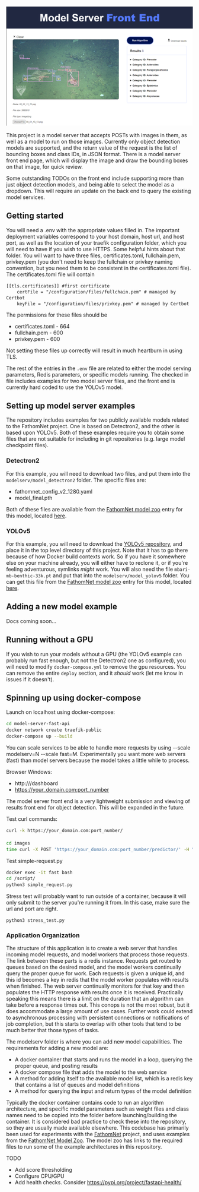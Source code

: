 ![Model Serving Example](./images/model-server-screenshot.png)

This project is a model server that accepts POSTs with images in them, as well as a model to run on those images. Currently only object detection models are supported, and the return value of the request is the list of bounding boxes and class IDs, in JSON format. There is a model server front end page, which will display the image and draw the bounding boxes on that image, for quick review. 

Some outstanding TODOs on the front end include supporting more than just object detection models, and being able to select the model as a dropdown. This will require an update on the back end to query the existing model services.

## Getting started

You will need a .env with the appropriate values filled in. The important deployment variables correspond to your host domain, host url, and host port, as well as the location of your traefik configuration folder, which you will need to have if you wish to use HTTPS. Some helpful hints about that folder. You will want to have three files, certificates.toml, fullchain.pem, privkey.pem (you don't need to keep the fullchain or privkey naming convention, but you need them to be consistent in the certificates.toml file). The certificates.toml file will contain

```
[[tls.certificates]] #first certificate
    certFile = "/configuration/files/fullchain.pem" # managed by Certbot
    keyFile = "/configuration/files/privkey.pem" # managed by Certbot
```

The permissions for these files should be
* certificates.toml - 664
* fullchain.pem - 600
* privkey.pem - 600

Not setting these files up correctly will result in much heartburn in using TLS.

The rest of the entries in the `.env` file are related to either the model serving parameters, Redis parameters, or specific models running. The checked in file includes examples for two model server files, and the front end is currently hard coded to use the YOLOv5 model.

## Setting up model server examples

The repository includes examples for two publicly available models related to the FathomNet project. One is based on Detectron2, and the other is based upon YOLOv5. Both of these examples require you to obtain some files that are not suitable for including in git repositories (e.g. large model checkpoint files). 

### Detectron2

For this example, you will need to download two files, and put them into the `modelserv/model_detectron2` folder. The specific files are:
* fathomnet_config_v2_1280.yaml
* model_final.pth

Both of these files are available from the [FathomNet model zoo](https://github.com/fathomnet/models) entry for this model, located [here](https://zenodo.org/record/5571043#.Yv59qC7ML9Z). 

### YOLOv5

For this example, you will need to download the [YOLOv5 repository](https://github.com/ultralytics/yolov5), and place it in the top level directory of this project. Note that it has to go there because of how Docker build contexts work. So if you have it somewhere else on your machine already, you will either have to reclone it, or if you're feeling adventurous, symlinks _might_ work. You will also need the file `mbari-mb-benthic-33k.pt` and put that into the `modelserv/model_yolov5` folder. You can get this file from the [FathomNet model zoo](https://github.com/fathomnet/models) entry for this model, located [here](https://zenodo.org/record/5539915#.Yv6gvS7ML9Y).

## Adding a new model example

Docs coming soon...

## Running without a GPU

If you wish to run your models without a GPU (the YOLOv5 example can probably run fast enough, but not the Detectron2 one as configured), you will need to modify `docker-compose.yml` to remove the gpu resources. You can remove the entire `deploy` section, and it _should_ work (let me know in issues if it doesn't).

## Spinning up using docker-compose

Launch on localhost using docker-compose:
```bash
cd model-server-fast-api
docker network create traefik-public
docker-compose up --build
```
You can scale services to be able to handle more requests by using --scale modelserv=N --scale fast=M. Experimentally you want more web servers (fast) than model servers because the model takes a little while to process. 

Browser Windows:
- http:///dashboard
- https://your_domain.com:port_number

The model server front end is a very lightweight submission and viewing of results front end for object detection. This will be expanded in the future.

Test curl commands:
```bash
curl -k https://your_domain.com:port_number/

cd images
time curl -X POST 'https://your_domain.com:port_number/predictor/' -H "accept: application/json" -H "Content-Type: multipart/form-data" -F "model_type=image_queue_yolov5" -F "file=@00_01_13_13.png;type=image/png"
```

Test simple-request.py
```bash
docker exec -it fast bash
cd /script/
python3 simple_request.py
```

Stress test will probably want to run outside of a container, because it will only submit to the server you're running it from. In this case, make sure the url and port are right.
```
python3 stress_test.py
```

### Application Organization

The structure of this application is to create a web server that handles incoming model requests, and model workers that process those requests. The link between these parts is a redis instance. Requests get routed to queues based on the desired model, and the model workers continually query the proper queue for work. Each requests is given a unique id, and this id becomes a key in redis that the model worker populates with results when finished. The web server continually monitors for that key and then populates the HTTP response with results once it is received. Practically speaking this means there is a limit on the duration that an algorithm can take before a response times out. This conops is not the most robust, but it does accommodate a large amount of use cases. Further work could extend to asynchronous processing with persistent connections or notifications of job completion, but this starts to overlap with other tools that tend to be much better that those types of tasks.

The modelserv folder is where you can add new model capabilities. The requirements for adding a new model are:

- A docker container that starts and runs the model in a loop, querying the proper queue, and posting results
- A docker compose file that adds the model to the web service
- A method for adding itself to the available model list, which is a redis key that contains a list of queues and model definitions
- A method for querying the input and return types of the model definition

Typically the docker container contains code to run an algorithm architecture, and specific model parameters such as weight files and class names need to be copied into the folder before launching/building the container. It is considered bad practice to check these into the repository, so they are usually made available elsewhere. This codebase has primarily been used for experiments with the [FathomNet](https://fathomnet.org) project, and uses examples from the [FathomNet Model Zoo](https://github.com/fathomnet/models). The model zoo has links to the required files to run some of the example architectures in this repository.

TODO

- Add score thresholding
- Configure CPU/GPU
- Add health checks. Consider https://pypi.org/project/fastapi-health/